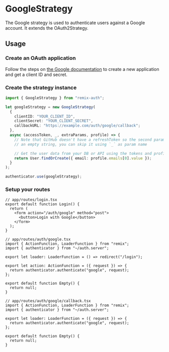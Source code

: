 # GoogleStrategy

The Google strategy is used to authenticate users against a Google account. It extends the OAuth2Strategy.

## Usage

### Create an OAuth application

Follow the steps on [the Google documentation](https://developers.google.com/identity/protocols/oauth2/web-server#creatingcred) to create a new application and get a client ID and secret.

### Create the strategy instance

```ts
import { GoogleStrategy } from "remix-auth";

let googleStrategy = new GoogleStrategy(
  {
    clientID: "YOUR_CLIENT_ID",
    clientSecret: "YOUR_CLIENT_SECRET",
    callbackURL: "https://example.com/auth/google/callback";
  },
  async (accessToken, _, extraParams, profile) => {
    // Note that GitHub doesn't have a refreshToken so the second param is always
    // an empty string, you can skip it using `_` as param name

    // Get the user data from your DB or API using the tokens and profile
    return User.findOrCreate({ email: profile.emails[0].value });
  }
);

authenticator.use(googleStrategy);
```

### Setup your routes

```tsx
// app/routes/login.tsx
export default function Login() {
  return (
    <form action="/auth/google" method="post">
      <button>Login with Google</button>
    </form>
  );
}
```

```tsx
// app/routes/auth/google.tsx
import { ActionFunction, LoaderFunction } from "remix";
import { authenticator } from "~/auth.server";

export let loader: LoaderFunction = () => redirect("/login");

export let action: ActionFunction = ({ request }) => {
  return authenticator.authenticate("google", request);
};

export default function Empty() {
  return null;
}
```

```tsx
// app/routes/auth/google/callback.tsx
import { ActionFunction, LoaderFunction } from "remix";
import { authenticator } from "~/auth.server";

export let loader: LoaderFunction = ({ request }) => {
  return authenticator.authenticate("google", request);
};

export default function Empty() {
  return null;
}
```

